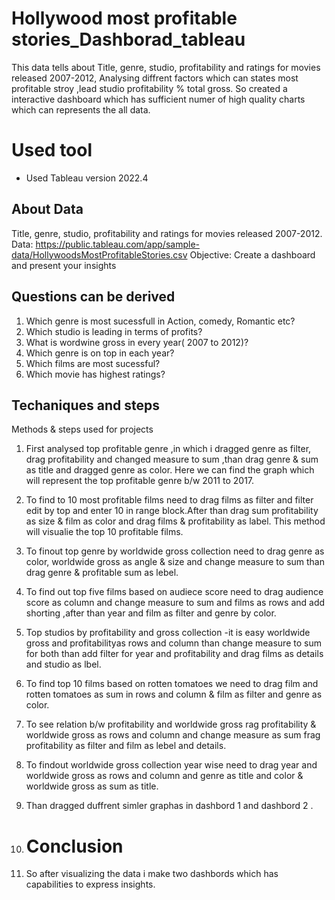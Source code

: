 
# Hollywood most profitable stories_Dashborad_tableau

This data tells about Title, genre, studio, profitability and ratings for movies released 2007-2012, Analysing diffrent factors which can states most profitable stroy ,lead studio profitability % total gross. So created a interactive dashboard which has sufficient numer of high quality charts which can represents the all data.

# Used tool 
- Used Tableau version 2022.4
## About Data
Title, genre, studio, profitability and ratings for movies released 2007-2012.
Data: https://public.tableau.com/app/sample-data/HollywoodsMostProfitableStories.csv Objective: Create a dashboard and present your insights

## Questions can be derived
1. Which genre is most sucessfull in Action, comedy, Romantic etc?
2. Which studio is leading in terms of profits?
3. What is wordwine gross in every year( 2007 to 2012)?
4. Which genre is on top in each year?
5. Which films are most sucessful?
6. Which movie has highest ratings?
## Techaniques and steps
Methods & steps used for projects
1. First analysed top profitable genre ,in which i dragged genre as filter, drag profitability and changed measure to sum ,than drag genre & sum as title and dragged genre as color.  Here we can find the graph which will represent the top profitable genre b/w 2011 to 2017.

2. To find to 10 most profitable films need to drag films as filter and filter edit by top and enter 10 in range block.After than drag sum profitability as size & film as color and drag films & profitability as label. This method will visualie the top 10 profitable films.

3. To finout top genre by worldwide gross collection need to drag genre as color, worldwide gross as angle & size and change measure to sum than drag genre & profitable sum as lebel.

4. To find out top five films based on audiece score need to drag audience score as column and change measure to sum and films as rows and add shorting ,after than year and film as filter and genre by color.

5. Top studios by profitability and gross collection -it is easy worldwide gross and profitabilityas rows and column than change measure to sum for both than add filter for year and profitability and drag films as details and studio as lbel.

6. To find top 10 films based on rotten tomatoes we need to drag film and rotten tomatoes as sum in rows and column & film as filter and genre as color.

7. To see relation b/w profitability and worldwide gross rag profitability & worldwide gross as rows and column  and change measure as sum frag profitability as filter and film as lebel and details.

8. To findout worldwide gross collection year wise need to drag year and worldwide gross as rows and column and genre as title and color & worldwide gross as sum as title.

9. Than dragged duffrent simler graphas in dashbord 1 and dashbord 2 .

10. # Conclusion
11.  So after visualizing the data i make two dashbords which has capabilities to express insights.
